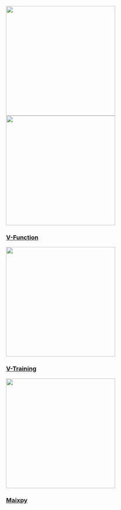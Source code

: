 <div class="platform-box">
  <div class="platform-item" style="overflow:visible;">
    <img src="assets\img\m5stickv_quickstart_cn.webp" width="300px" data-no-zoom>
  </div>
  <div class="platform-item">
    <img src="assets\img\v-function-card.webp" width="300px" data-no-zoom>
    <a href="/#/zh_CN/quick_start/unitv/v_function">
      <h3>V-Function</h3>
      <div class="platform-tag"></div>
    </a>
  </div>
  <div class="platform-item">
    <img src="assets\img\v-training-card.webp" width="300px" data-no-zoom>
    <a href="/#/zh_CN/related_documents/v-training">
      <h3>V-Training</h3>
      <div class="platform-tag"></div>
    </a>
  </div>
  <div class="platform-item">
    <img src="assets\img\maixpy-card.webp" width="300px" data-no-zoom>
    <a href="/#/zh_CN/quick_start/m5stickv/m5stickv_quick_start_maixpy">
      <h3>Maixpy</h3>
      <div class="platform-tag"></div>
    </a>
  </div>
</div>
